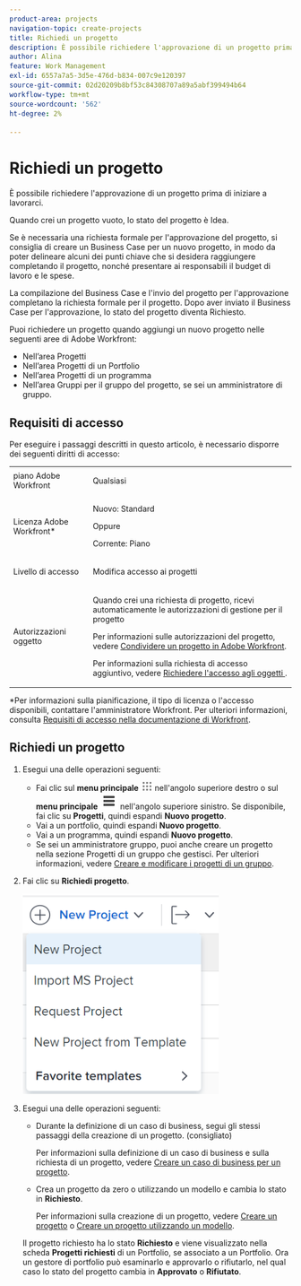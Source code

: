 ```yaml
---
product-area: projects
navigation-topic: create-projects
title: Richiedi un progetto
description: È possibile richiedere l'approvazione di un progetto prima di iniziare a lavorarci. Si consiglia di creare un Business Case per un nuovo progetto, in modo da poter delineare alcuni dei punti chiave che si desidera raggiungere completandolo, nonché di presentare al team di gestione il proprio budget di lavoro e spese. La compilazione del Business Case e l'invio del progetto per l'approvazione completano la richiesta formale per il progetto. Dopo aver inviato il Business Case per l'approvazione, lo stato del progetto diventa Richiesto.
author: Alina
feature: Work Management
exl-id: 6557a7a5-3d5e-476d-b834-007c9e120397
source-git-commit: 02d20209b8bf53c84308707a89a5abf399494b64
workflow-type: tm+mt
source-wordcount: '562'
ht-degree: 2%

---
```


# Richiedi un progetto

<!--Audited: April 2024-->

È possibile richiedere l&#39;approvazione di un progetto prima di iniziare a lavorarci.

Quando crei un progetto vuoto, lo stato del progetto è Idea.

Se è necessaria una richiesta formale per l&#39;approvazione del progetto, si consiglia di creare un Business Case per un nuovo progetto, in modo da poter delineare alcuni dei punti chiave che si desidera raggiungere completando il progetto, nonché presentare ai responsabili il budget di lavoro e le spese.

La compilazione del Business Case e l&#39;invio del progetto per l&#39;approvazione completano la richiesta formale per il progetto. Dopo aver inviato il Business Case per l&#39;approvazione, lo stato del progetto diventa Richiesto.

Puoi richiedere un progetto quando aggiungi un nuovo progetto nelle seguenti aree di Adobe Workfront:

* Nell’area Progetti
* Nell’area Progetti di un Portfolio
* Nell’area Progetti di un programma
* Nell’area Gruppi per il gruppo del progetto, se sei un amministratore di gruppo.

## Requisiti di accesso

Per eseguire i passaggi descritti in questo articolo, è necessario disporre dei seguenti diritti di accesso:

<table style="table-layout:auto"> 
 <col> 
 <col> 
 <tbody> 
  <tr> 
   <td role="rowheader">piano Adobe Workfront</td> 
   <td> <p>Qualsiasi</p> </td> 
  </tr> 
  <tr> 
   <td role="rowheader"> <p role="rowheader">Licenza Adobe Workfront*</p> </td> 
   <td> <p>Nuovo: Standard </p>
   Oppure
   <p>Corrente: Piano </p>
   </td> 
  </tr> 
  <tr> 
   <td role="rowheader">Livello di accesso</td> 
   <td> <p>Modifica accesso ai progetti</p> </td> 
  </tr> 
  <tr> 
   <td role="rowheader">Autorizzazioni oggetto</td> 
   <td> <p>Quando crei una richiesta di progetto, ricevi automaticamente le autorizzazioni di gestione per il progetto </p> <p> Per informazioni sulle autorizzazioni del progetto, vedere <a href="../../../workfront-basics/grant-and-request-access-to-objects/share-a-project.md" class="MCXref xref">Condividere un progetto in Adobe Workfront</a>.</p> <p>Per informazioni sulla richiesta di accesso aggiuntivo, vedere <a href="../../../workfront-basics/grant-and-request-access-to-objects/request-access.md" class="MCXref xref">Richiedere l'accesso agli oggetti </a>.</p> </td> 
  </tr> 
 </tbody> 
</table>

*Per informazioni sulla pianificazione, il tipo di licenza o l&#39;accesso disponibili, contattare l&#39;amministratore Workfront. Per ulteriori informazioni, consulta [Requisiti di accesso nella documentazione di Workfront](/help/quicksilver/administration-and-setup/add-users/access-levels-and-object-permissions/access-level-requirements-in-documentation.md).

## Richiedi un progetto

1. Esegui una delle operazioni seguenti:

   * Fai clic sul **menu principale** ![](assets/main-menu-icon.png) nell&#39;angolo superiore destro o sul **menu principale** ![](assets/lines-main-menu.png) nell&#39;angolo superiore sinistro. Se disponibile, fai clic su **Progetti**, quindi espandi **Nuovo progetto**.
   * Vai a un portfolio, quindi espandi **Nuovo progetto**.
   * Vai a un programma, quindi espandi **Nuovo progetto**.
   * Se sei un amministratore gruppo, puoi anche creare un progetto nella sezione Progetti di un gruppo che gestisci. Per ulteriori informazioni, vedere [Creare e modificare i progetti di un gruppo](../../../administration-and-setup/manage-groups/work-with-group-objects/create-and-modify-a-groups-projects.md).

1. Fai clic su **Richiedi progetto**.

   ![](assets/new-project-dropdown-nwe-350x358.png)

1. Esegui una delle operazioni seguenti:

   * Durante la definizione di un caso di business, segui gli stessi passaggi della creazione di un progetto. (consigliato)

     Per informazioni sulla definizione di un caso di business e sulla richiesta di un progetto, vedere [Creare un caso di business per un progetto](../../../manage-work/projects/define-a-business-case/create-business-case.md).

   * Crea un progetto da zero o utilizzando un modello e cambia lo stato in **Richiesto**.

     Per informazioni sulla creazione di un progetto, vedere [Creare un progetto](../../../manage-work/projects/create-projects/create-project.md) o [Creare un progetto utilizzando un modello](../../../manage-work/projects/create-projects/create-project-from-template.md).

   Il progetto richiesto ha lo stato **Richiesto** e viene visualizzato nella scheda **Progetti richiesti** di un Portfolio, se associato a un Portfolio. Ora un gestore di portfolio può esaminarlo e approvarlo o rifiutarlo, nel qual caso lo stato del progetto cambia in **Approvato** o **Rifiutato**.
